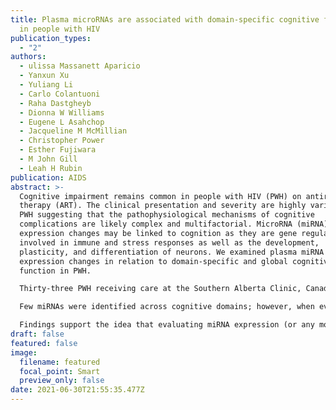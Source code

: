 ```yaml
---
title: Plasma microRNAs are associated with domain-specific cognitive function
  in people with HIV
publication_types:
  - "2"
authors:
  - ulissa Massanett Aparicio
  - Yanxun Xu
  - Yuliang Li
  - Carlo Colantuoni
  - Raha Dastgheyb
  - Dionna W Williams
  - Eugene L Asahchop
  - Jacqueline M McMillian
  - Christopher Power
  - Esther Fujiwara
  - M John Gill
  - Leah H Rubin
publication: AIDS
abstract: >-
  Cognitive impairment remains common in people with HIV (PWH) on antiretroviral
  therapy (ART). The clinical presentation and severity are highly variable in
  PWH suggesting that the pathophysiological mechanisms of cognitive
  complications are likely complex and multifactorial. MicroRNA (miRNA)
  expression changes may be linked to cognition as they are gene regulators
  involved in immune and stress responses as well as the development,
  plasticity, and differentiation of neurons. We examined plasma miRNA
  expression changes in relation to domain-specific and global cognitive
  function in PWH.

  Thirty-three PWH receiving care at the Southern Alberta Clinic, Canada completed neuropsychological (NP) testing and blood draw. Plasma miRNA extraction was followed by array hybridization. Random forest analysis was used to identify the top 10 miRNAs upregulated and downregulated in relation to cognition.

  Few miRNAs were identified across cognitive domains; however, when evident a miRNA was only associated with two or three domains. Notably, miR-127–3p was related to learning/memory and miR-485–5p to motor function, miRNAs previously identified in CSF or plasma in Alzheimer's and Parkinson's, respectively. Using miRNET 2.0, a software-platform for understanding the biological relevance of the miRNA-targets (genes) relating to cognition through a network-based approach, we identified genes involved in signaling, cell cycle, and transcription relating to executive function, learning/memory, and language.

  Findings support the idea that evaluating miRNA expression (or any molecular measure) in the context of global NP function might exclude miRNAs that could be important contributors to the domain-specific mechanisms leading to the variable neuropsychiatric outcomes seen in PWH.
draft: false
featured: false
image:
  filename: featured
  focal_point: Smart
  preview_only: false
date: 2021-06-30T21:55:35.477Z
---
```

